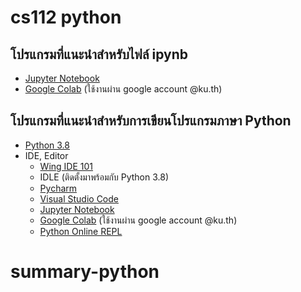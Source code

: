 # cs112 python #

## โปรแกรมที่แนะนำสำหรับไฟล์ ipynb ##
* [Jupyter Notebook](https://www.anaconda.com/products/individual)
* [Google Colab](https://colab.research.google.com/notebooks/intro.ipynb) (ใช้งานผ่าน google account @ku.th)

## โปรแกรมที่แนะนำสำหรับการเขียนโปรแกรมภาษา Python ##
* [Python 3.8](https://www.python.org/downloads/)
* IDE, Editor
    * [Wing IDE 101](https://wingware.com/downloads/wing-101)
    * IDLE (ติดตั้งมาพร้อมกับ Python 3.8)
    * [Pycharm](https://www.jetbrains.com/pycharm/download/)
    * [Visual Studio Code](https://code.visualstudio.com/download)
    * [Jupyter Notebook](https://www.anaconda.com/products/individual)
    * [Google Colab](https://colab.research.google.com/notebooks/intro.ipynb) (ใช้งานผ่าน google account @ku.th)
    * [Python Online REPL](https://repl.it/languages/python3)
# summary-python
